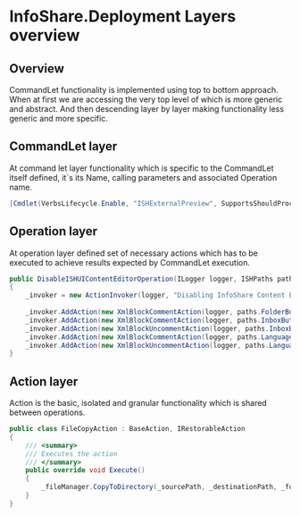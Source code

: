 ﻿InfoShare.Deployment Layers overview
================================================

## Overview
CommandLet functionality is implemented using top to bottom approach. When at first we are accessing the very top level of which is more generic and abstract. And then descending layer by layer making functionality less generic and more specific.

## CommandLet layer
At command let layer functionality which is specific to the CommandLet itself defined, it`s its Name, calling parameters and associated Operation name.
```cs
[Cmdlet(VerbsLifecycle.Enable, "ISHExternalPreview", SupportsShouldProcess = false)]
```

## Operation layer
At operation layer defined set of necessary actions which has to be executed to achieve results expected by CommandLet execution.
```cs
public DisableISHUIContentEditorOperation(ILogger logger, ISHPaths paths)
{
    _invoker = new ActionInvoker(logger, "Disabling InfoShare Content Editor");
            
    _invoker.AddAction(new XmlBlockCommentAction(logger, paths.FolderButtonbar, new [] { CommentPatterns.XopusAddCheckOut, CommentPatterns.XopusAddUndoCheckOut }));
    _invoker.AddAction(new XmlBlockCommentAction(logger, paths.InboxButtonBar, CommentPatterns.XopusAddCheckOut));
    _invoker.AddAction(new XmlBlockUncommentAction(logger, paths.InboxButtonBar, new [] { CommentPatterns.XopusRemoveCheckoutDownload, CommentPatterns.XopusRemoveCheckIn }));
    _invoker.AddAction(new XmlBlockCommentAction(logger, paths.LanguageDocumentButtonBar, CommentPatterns.XopusAddCheckOut));
    _invoker.AddAction(new XmlBlockUncommentAction(logger, paths.LanguageDocumentButtonBar, new[] { CommentPatterns.XopusRemoveCheckoutDownload, CommentPatterns.XopusRemoveCheckIn }));
}
```


## Action layer
Action is the basic, isolated and granular functionality which is shared between operations.
```cs
public class FileCopyAction : BaseAction, IRestorableAction
{
    /// <summary>
    /// Executes the action
    /// </summary>
    public override void Execute()
    {
        _fileManager.CopyToDirectory(_sourcePath, _destinationPath, _force);
    }
}
```

